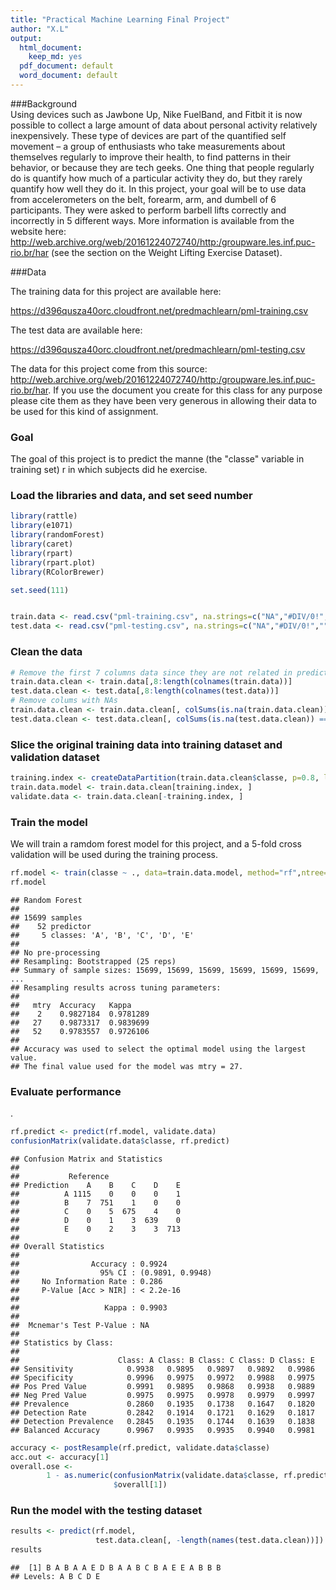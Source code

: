```yaml
---
title: "Practical Machine Learning Final Project"
author: "X.L"
output:
  html_document:
    keep_md: yes
  pdf_document: default
  word_document: default
---
```



###Background  
Using devices such as Jawbone Up, Nike FuelBand, and Fitbit it is now possible to collect a large amount of data about personal activity relatively inexpensively. These type of devices are part of the quantified self movement – a group of enthusiasts who take measurements about themselves regularly to improve their health, to find patterns in their behavior, or because they are tech geeks. One thing that people regularly do is quantify how much of a particular activity they do, but they rarely quantify how well they do it. In this project, your goal will be to use data from accelerometers on the belt, forearm, arm, and dumbell of 6 participants. They were asked to perform barbell lifts correctly and incorrectly in 5 different ways. More information is available from the website here: <http://web.archive.org/web/20161224072740/http:/groupware.les.inf.puc-rio.br/har> (see the section on the Weight Lifting Exercise Dataset).

###Data

The training data for this project are available here:

<https://d396qusza40orc.cloudfront.net/predmachlearn/pml-training.csv>

The test data are available here:

<https://d396qusza40orc.cloudfront.net/predmachlearn/pml-testing.csv>

The data for this project come from this source: <http://web.archive.org/web/20161224072740/http:/groupware.les.inf.puc-rio.br/har>. If you use the document you create for this class for any purpose please cite them as they have been very generous in allowing their data to be used for this kind of assignment.


### Goal

The goal of this project is to predict the manne (the "classe" variable in training set) r in which subjects did  he exercise. 

### Load the libraries and data, and set seed number



```r
library(rattle)
library(e1071)
library(randomForest)
library(caret)
library(rpart)
library(rpart.plot)
library(RColorBrewer)

set.seed(111)


train.data <- read.csv("pml-training.csv", na.strings=c("NA","#DIV/0!",""))
test.data <- read.csv("pml-testing.csv", na.strings=c("NA","#DIV/0!",""))
```


### Clean the data
 

```r
# Remove the first 7 columns data since they are not related in predicting.
train.data.clean <- train.data[,8:length(colnames(train.data))]
test.data.clean <- test.data[,8:length(colnames(test.data))]
# Remove colums with NAs
train.data.clean <- train.data.clean[, colSums(is.na(train.data.clean)) == 0] 
test.data.clean <- test.data.clean[, colSums(is.na(test.data.clean)) == 0] 
```

### Slice the original training data into training dataset and validation dataset



```r
training.index <- createDataPartition(train.data.clean$classe, p=0.8, list=F)
train.data.model <- train.data.clean[training.index, ]
validate.data <- train.data.clean[-training.index, ]
```

  
### Train the model  
We will train a ramdom forest model for this project, and a 5-fold cross validation will be used during the training process.

```r
rf.model <- train(classe ~ ., data=train.data.model, method="rf",ntree=20)
rf.model
```

```
## Random Forest 
## 
## 15699 samples
##    52 predictor
##     5 classes: 'A', 'B', 'C', 'D', 'E' 
## 
## No pre-processing
## Resampling: Bootstrapped (25 reps) 
## Summary of sample sizes: 15699, 15699, 15699, 15699, 15699, 15699, ... 
## Resampling results across tuning parameters:
## 
##   mtry  Accuracy   Kappa    
##    2    0.9827184  0.9781289
##   27    0.9873317  0.9839699
##   52    0.9783557  0.9726106
## 
## Accuracy was used to select the optimal model using the largest value.
## The final value used for the model was mtry = 27.
```

### Evaluate performance  
.  


```r
rf.predict <- predict(rf.model, validate.data)
confusionMatrix(validate.data$classe, rf.predict)
```

```
## Confusion Matrix and Statistics
## 
##           Reference
## Prediction    A    B    C    D    E
##          A 1115    0    0    0    1
##          B    7  751    1    0    0
##          C    0    5  675    4    0
##          D    0    1    3  639    0
##          E    0    2    3    3  713
## 
## Overall Statistics
##                                           
##                Accuracy : 0.9924          
##                  95% CI : (0.9891, 0.9948)
##     No Information Rate : 0.286           
##     P-Value [Acc > NIR] : < 2.2e-16       
##                                           
##                   Kappa : 0.9903          
##                                           
##  Mcnemar's Test P-Value : NA              
## 
## Statistics by Class:
## 
##                      Class: A Class: B Class: C Class: D Class: E
## Sensitivity            0.9938   0.9895   0.9897   0.9892   0.9986
## Specificity            0.9996   0.9975   0.9972   0.9988   0.9975
## Pos Pred Value         0.9991   0.9895   0.9868   0.9938   0.9889
## Neg Pred Value         0.9975   0.9975   0.9978   0.9979   0.9997
## Prevalence             0.2860   0.1935   0.1738   0.1647   0.1820
## Detection Rate         0.2842   0.1914   0.1721   0.1629   0.1817
## Detection Prevalence   0.2845   0.1935   0.1744   0.1639   0.1838
## Balanced Accuracy      0.9967   0.9935   0.9935   0.9940   0.9981
```

```r
accuracy <- postResample(rf.predict, validate.data$classe)
acc.out <- accuracy[1]
overall.ose <- 
        1 - as.numeric(confusionMatrix(validate.data$classe, rf.predict)
                       $overall[1])
```



### Run the model with the testing dataset



```r
results <- predict(rf.model, 
                   test.data.clean[, -length(names(test.data.clean))])
results
```

```
##  [1] B A B A A E D B A A B C B A E E A B B B
## Levels: A B C D E
```


